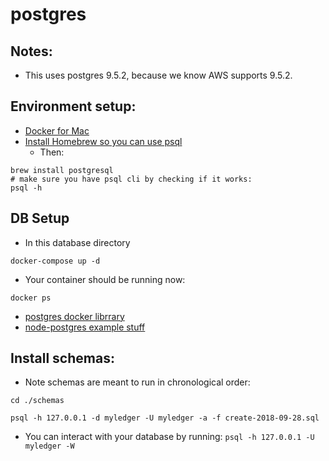 # postgres

## Notes:
* This uses postgres 9.5.2, because we know AWS supports 9.5.2.

## Environment setup:
* [Docker for Mac](https://docs.docker.com/docker-for-mac/install/)
* [Install Homebrew so you can use psql](https://brew.sh/)
  * Then:
```
brew install postgresql
# make sure you have psql cli by checking if it works:
psql -h
```

## DB Setup
* In this database directory
```
docker-compose up -d
```

* Your container should be running now:
```
docker ps
```

* [postgres docker librrary](https://hub.docker.com/_/postgres/)
* [node-postgres example stuff](https://node-postgres.com/)

## Install schemas:
* Note schemas are meant to run in chronological order:
```
cd ./schemas

psql -h 127.0.0.1 -d myledger -U myledger -a -f create-2018-09-28.sql

```

* You can interact with your database by running:
`psql -h 127.0.0.1 -U myledger -W`
